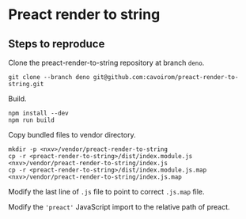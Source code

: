 # Preact render to string

## Steps to reproduce

Clone the preact-render-to-string repository at branch `deno`.

```shell
git clone --branch deno git@github.com:cavoirom/preact-render-to-string.git
```

Build.

```shell
npm install --dev
npm run build
```

Copy bundled files to vendor directory.

```shell
mkdir -p <nxv>/vendor/preact-render-to-string
cp -r <preact-render-to-string>/dist/index.module.js <nxv>/vendor/preact-render-to-string/index.js
cp -r <preact-render-to-string>/dist/index.module.js.map <nxv>/vendor/preact-render-to-string/index.js.map
```

Modify the last line of `.js` file to point to correct `.js.map` file.

Modify the `'preact'` JavaScript import to the relative path of preact.
